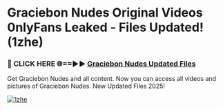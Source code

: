 # Graciebon Nudes Original Videos 0nlyFans Leaked - Files Updated! (1zhe)

<h3>🔴 CLICK HERE 🌐==►► <a href="https://tinyurl.com/52m3yx9h" rel="nofollow">Graciebon Nudes Updated Files</a></h3>

Get Graciebon Nudes and all content. Now you can access all videos and pictures of Graciebon Nudes. New Updated Files 2025!

[![1zhe](https://i.imgur.com/TnHtlc8.gif)](https://tinyurl.com/52m3yx9h)
